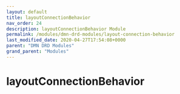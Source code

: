 ```yaml
---
layout: default
title: layoutConnectionBehavior 
nav_order: 24
description: layoutConnectionBehavior Module
permalink: /modules/dmn-drd-modules/layout-connection-behavior
last_modified_date: 2020-04-27T17:54:08+0000
parent: "DMN DRD Modules"
grand_parent: "Modules"
---
```


# layoutConnectionBehavior